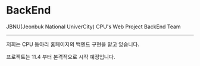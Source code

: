 # BackEnd

JBNU(Jeonbuk National UniverCity) CPU's Web Project BackEnd Team

------------------------------------------------------------------

저희는 CPU 동아리 홈페이지의 백엔드 구현을 맡고 있습니다.

프로젝트는 11.4 부터 본격적으로 시작 예정입니다.
